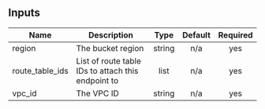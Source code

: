 ## Inputs

| Name | Description | Type | Default | Required |
|------|-------------|:----:|:-----:|:-----:|
| region | The bucket region | string | n/a | yes |
| route\_table\_ids | List of route table IDs to attach this endpoint to | list | n/a | yes |
| vpc\_id | The VPC ID | string | n/a | yes |
